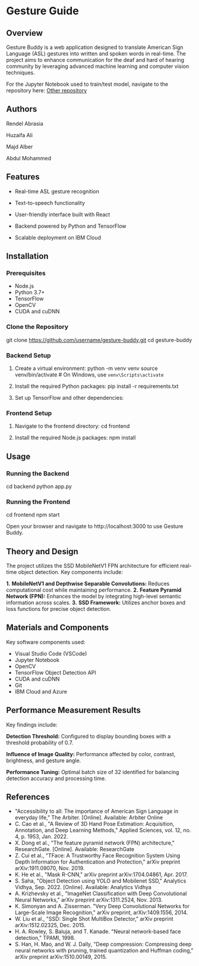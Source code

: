 # Gesture Guide

## Overview
Gesture Buddy is a web application designed to translate American Sign Language (ASL) gestures into written and spoken words in real-time. The project aims to enhance communication for the deaf and hard of hearing community by leveraging advanced machine learning and computer vision techniques.

For the Jupyter Notebook used to train/test model, navigate to the repository here: [Other repository](https://github.com/abdueee/capstone)

## Authors
Rendel Abrasia

Huzaifa Ali

Majd Alber

Abdul Mohammed

## Features
- Real-time ASL gesture recognition

- Text-to-speech functionality

- User-friendly interface built with React

- Backend powered by Python and TensorFlow

- Scalable deployment on IBM Cloud

## Installation
### Prerequisites
- Node.js
- Python 3.7+
- TensorFlow
- OpenCV
- CUDA and cuDNN

### Clone the Repository
git clone https://github.com/username/gesture-buddy.git
cd gesture-buddy

### Backend Setup
1. Create a virtual environment:
python -m venv venv
source venv/bin/activate  # On Windows, use `venv\Scripts\activate`

2. Install the required Python packages:
pip install -r requirements.txt

3. Set up TensorFlow and other dependencies:

### Frontend Setup
1. Navigate to the frontend directory:
cd frontend

2. Install the required Node.js packages:
npm install

## Usage
### Running the Backend
cd backend
python app.py

### Running the Frontend
cd frontend
npm start

Open your browser and navigate to http://localhost:3000 to use Gesture Buddy.

## Theory and Design
The project utilizes the SSD MobileNetV1 FPN architecture for efficient real-time object detection. Key components include:

**1.** **MobileNetV1 and Depthwise Separable Convolutions:** Reduces computational cost while maintaining performance.
**2.** **Feature Pyramid Network (FPN):** Enhances the model by integrating high-level semantic information across scales.
**3.** **SSD Framework:** Utilizes anchor boxes and loss functions for precise object detection.

## Materials and Components
Key software components used:

- Visual Studio Code (VSCode)
- Jupyter Notebook
- OpenCV
- TensorFlow Object Detection API
- CUDA and cuDNN
- Git
- IBM Cloud and Azure

## Performance Measurement Results
Key findings include:

**Detection Threshold:** Configured to display bounding boxes with a threshold probability of 0.7.

**Influence of Image Quality:** Performance affected by color, contrast, brightness, and gesture angle.

**Performance Tuning:** Optimal batch size of 32 identified for balancing detection accuracy and processing time.

## References

- "Accessibility to all: The importance of American Sign Language in everyday life," The Arbiter. [Online]. Available: Arbiter Online
- C. Cao et al., "A Review of 3D Hand Pose Estimation: Acquisition, Annotation, and Deep Learning Methods," Applied Sciences, vol. 12, no. 4, p. 1953, Jan. 2022.
- X. Dong et al., "The feature pyramid network (FPN) architecture," ResearchGate. [Online]. Available: ResearchGate
- Z. Cui et al., "TFace: A Trustworthy Face Recognition System Using Depth Information for Authentication and Protection," arXiv preprint arXiv:1911.09070, Nov. 2019.
- K. He et al., "Mask R-CNN," arXiv preprint arXiv:1704.04861, Apr. 2017.
- S. Saha, "Object Detection using YOLO and Mobilenet SSD," Analytics Vidhya, Sep. 2022. [Online]. Available: Analytics Vidhya
- A. Krizhevsky et al., "ImageNet Classification with Deep Convolutional Neural Networks," arXiv preprint arXiv:1311.2524, Nov. 2013.
- K. Simonyan and A. Zisserman. "Very Deep Convolutional Networks for Large-Scale Image Recognition," arXiv preprint, arXiv:1409.1556, 2014.
- W. Liu et al., "SSD: Single Shot MultiBox Detector," arXiv preprint arXiv:1512.02325, Dec. 2015.
- H. A. Rowley, S. Baluja, and T. Kanade. "Neural network-based face detection," TPAMI, 1998.
- S. Han, H. Mao, and W. J. Dally, "Deep compression: Compressing deep neural networks with pruning, trained quantization and Huffman coding," arXiv preprint arXiv:1510.00149, 2015.

